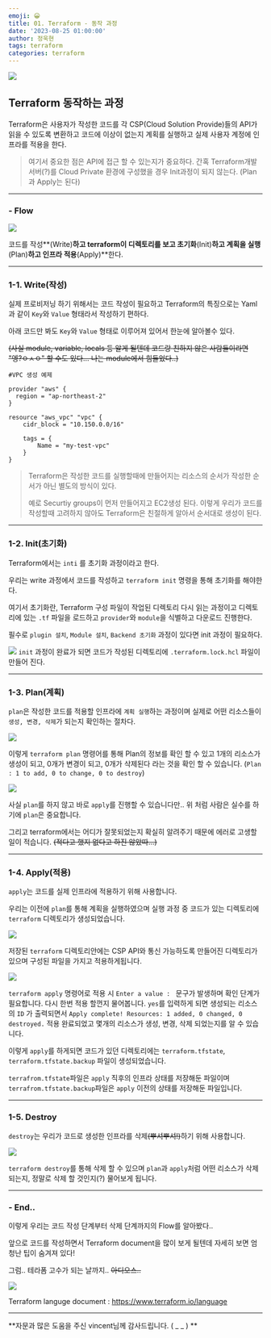 ```yaml
---
emoji: 😀
title: 01. Terraform - 동작 과정
date: '2023-08-25 01:00:00'
author: 정욱현
tags: terraform
categories: terraform
---
```


![](https://velog.velcdn.com/images/jtret2424/post/35b7a40f-246c-46c0-8648-7397bfee914a/image.gif)

## Terraform 동작하는 과정

 Terraform은 사용자가 작성한 코드를 각 CSP(Cloud Solution Provide)들의 API가 읽을 수 있도록 변환하고 코드에 이상이 없는지 계획를 실행하고 실제 사용자 계정에 인프라를 적용을 한다.

>여기서 중요한 점은 API에 접근 할 수 있는지가 중요하다.
간혹 Terraform개발 서버(?)를 Cloud Private 환경에 구성했을 경우 Init과정이 되지 않는다. (Plan과 Apply는 된다)

---

### - Flow

[](https://velog.velcdn.com/images/jtret2424/post/314311aa-526e-4dfb-84c4-aaeafe92f6de/image.png)

[](https://velog.velcdn.com/images/jtret2424/post/80d5d6c3-378d-481f-ace7-494c5177a19a/image.png)

![](https://velog.velcdn.com/images/jtret2424/post/8b55ef91-c33e-482a-ac90-269d7fbd1718/image.png)

코드를 작성**(Write)**하고 terraform이 디렉토리를 보고 초기화**(Init)**하고 계획을 실행**(Plan)**하고 인프라 적용**(Apply)**한다.

---
### 1-1. Write(작성)


실제 프로비저닝 하기 위해서는 코드 작성이 필요하고 Terraform의 특징으로는 Yaml과 같이 ```Key```와 ```Value``` 형태라서 작성하기 편하다. 

아래 코드만 봐도 ```Key```와 ```Value``` 형태로 이루어져 있어서 한눈에 알아볼수 있다.

~~(사실 module, variable, locals 등 알게 될텐데 코드랑 친하지 않은 사람들이라면 "엥?ㅇㅅㅇ" 할 수도 있다... 나는 module에서 힘들었다..)~~


```
#VPC 생성 예제

provider "aws" {
  region = "ap-northeast-2"
}

resource "aws_vpc" "vpc" {
    cidr_block = "10.150.0.0/16"
    
    tags = {
        Name = "my-test-vpc"
    }
}
```
>Terraform은 작성한 코드를 실행할때에 만들어지는 리소스의 순서가 작성한 순서가 아닌 별도의 방식이 있다.
>
>예로 Securtiy groups이 먼저 만들어지고 EC2생성 된다.
이렇게 우리가 코드를 작성할때 고려하지 않아도 Terraform은 친절하게 알아서 순서대로 생성이 된다.

---

### 1-2. Init(초기화)

Terraform에서는 ```inti``` 를 초기화 과정이라고 한다.

우리는 write 과정에서 코드를 작성하고 ```terraform init``` 명령을 통해 초기화를 해야한다.

여기서 초기화란, Terraform 구성 파일이 작업된 디렉토리 다시 읽는 과정이고
디렉토리에 있는 ```.tf``` 파일을 로드하고 ```provider```와 ```module```을 식별하고 다운로드 진행한다.

필수로 ```plugin 설치```, ```Module 설치```, ```Backend 초기화``` 과정이 있다면 init 과정이 필요하다.


![](https://velog.velcdn.com/images/jtret2424/post/130b9e5f-b706-446c-bb44-65d8a5366f79/image.gif)
```init``` 과정이 완료가 되면 코드가 작성된 디렉토리에 ```.terraform.lock.hcl``` 파일이 만들어 진다.


---

### 1-3. Plan(계획)

```plan```은 작성한 코드를 적용할 인프라에 ```계획 실행```하는 과정이며 실제로 어떤 리소스들이 ```생성, 변경, 삭제```가 되는지 확인하는 절차다.


![](https://velog.velcdn.com/images/jtret2424/post/270b0ffb-8c9f-4654-98f3-ebe2d46a828d/image.png)

이렇게 ```terraform plan``` 명령어를 통해 Plan의 정보를 확인 할 수 있고
1개의 리소스가 생성이 되고, 0개가 변경이 되고, 0개가 삭제된다 라는 것을 확인 할 수 있습니다.
(```Plan : 1 to add, 0 to change, 0 to destroy```)

![](https://velog.velcdn.com/images/jtret2424/post/0e93249b-9092-4179-929b-4806602863cd/image.png)

사실 ```plan```를 하지 않고 바로 ```apply```를 진행할 수 있습니다만.. 위 처럼 사람은 실수를 하기에 ```plan```은 중요합니다.

그리고 terraform에서는 어디가 잘못되었는지 확실히 알려주기 때문에 에러로 고생할 일이 적습니다.
~~(적다고 했지 없다고 하진 않았따...)~~

---

### 1-4. Apply(적용)

```apply```는 코드를 실제 인프라에 적용하기 위해 사용합니다.

우리는 이전에 ```plan```를 통해 계획을 실행하였으며 실행 과정 중 코드가 있는 디렉토리에 ```terraform``` 디렉토리가 생성되었습니다. 

![](https://velog.velcdn.com/images/jtret2424/post/42be98d7-b30c-4f23-bed8-5c650b1004e9/image.png)

저장된 ```terraform``` 디렉토리안에는 CSP API와 통신 가능하도록 만들어진 디렉토리가 있으며 구성된 파일을 가지고 적용하게됩니다.

![](https://velog.velcdn.com/images/jtret2424/post/9d8f6ca4-715f-4e96-a35a-ef0c92e6b70c/image.png)

```terraform apply``` 명령어로 적용 시 ```Enter a value : ```   문구가 발생하며 확인 단계가 필요합니다.
다시 한번 적용 할껀지 물어봅니다.  ```yes```를 입력하게 되면 생성되는 리소스의 ```ID``` 가 출력되면서 ```Apply complete! Resources: 1 added, 0 changed, 0 destroyed.``` 적용 완료되었고 몇개의 리소스가 생성, 변경, 삭제 되었는지를 알 수 있습니다.

이렇게 ```apply```를 하게되면 코드가 있던 디렉토리에는 ```terraform.tfstate```, ```terraform.tfstate.backup``` 파일이 생성되었습니다.

```terrafrom.tfstate```파일은 ```apply``` 직후의 인프라 상태를 저장해둔 파일이며 ```terrafrom.tfstate.backup```파일은 ```apply``` 이전의 상태를 저장해둔 파일입니다.

---

### 1-5. Destroy

```destroy```는 우리가 코드로 생성한 인프라를 삭제~~(뿌셔뿌셔!)~~하기 위해 사용합니다.

![](https://velog.velcdn.com/images/jtret2424/post/7f4e1f21-5317-4f43-9569-6215e4616a61/image.png)

```terraform destroy```를 통해 삭제 할 수 있으며 ```plan```과 ```apply```처럼 어떤 리소스가 삭제되는지,
정말로 삭제 할 것인지(?) 물어보게 됩니다.

---

### - End..

이렇게 우리는 코드 작성 단계부터 삭제 단계까지의 Flow를 알아봤다..

앞으로 코드를 작성하면서 Terraform document을 많이 보게 될텐데 자세히 보면 엄청난 팁이 숨겨져 있다!


그럼.. 테라폼 고수가 되는 날까지.. ~~아디오스..~~

![](https://velog.velcdn.com/images/jtret2424/post/c3713d77-cdf8-4542-8a34-1d418dd48990/image.gif)

Terraform languge document : https://www.terraform.io/language

---

**자문과 많은 도움을 주신 vincent님께 감사드립니다. ( _ _ ) 
**

```toc
```
